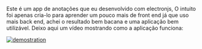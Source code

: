   Este é um app de anotações que eu desenvolvido com electronjs, O intuito foi apenas cria-lo para aprender um pouco mais de front end já que uso mais back end, achei o resultado bem bacana e uma aplicação bem utilizável. 
  Deixo aqui um vídeo mostrando como a aplicação funciona: 
  
 
[![demostration](http://img.youtube.com/vi/cLebH5Nt0VY/0.jpg)](https://youtu.be/cLebH5Nt0VY)
